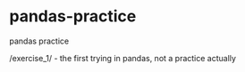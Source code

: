 # pandas-practice
pandas practice

/exercise_1/ - the first trying in pandas, not a practice actually
